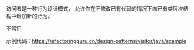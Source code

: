 访问者是一种行为设计模式， 允许你在不修改已有代码的情况下向已有类层次结构中增加新的行为。

不常用

示例代码：https://refactoringguru.cn/design-patterns/visitor/java/example